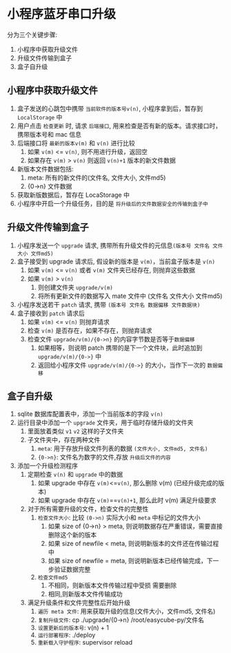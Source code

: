 # 小程序蓝牙串口升级

分为三个关键步骤:

1. 小程序中获取升级文件
2. 升级文件传输到盒子
3. 盒子自升级

##  小程序中获取升级文件

1. 盒子发送的心跳包中携带 `当前软件的版本号v(n)`, 小程序拿到后，暂存到 `LocalStorage` 中
2. 用户点击 `检查更新` 时, 请求 `后端接口`, 用来检查是否有新的版本。请求接口时，携带版本号和 mac 信息
3. 后端接口将 `最新的版本v(m)` 和 `v(n)` 进行比较
    1. 如果 `v(m)` <= `v(n)`, 则不用进行升级，返回空
    2. 如果存在 `v(m)` > `v(n)` 则返回 `v(n)+1` 版本的新文件数据
4. 新版本文件数据包括:
    1. meta: 所有的新文件的(文件名, 文件大小, 文件md5)
    2. {0->n} 文件数据
5. 获取新版数据后，暂存在 LocaStorage 中
6. 小程序中开启一个升级任务，目的是 `将升级后的文件数据安全的传输到盒子中`

## 升级文件传输到盒子

1. 小程序发送一个 `upgrade` 请求, 携带所有升级文件的元信息`(版本号 文件名 文件大小 文件md5)`
2. 盒子接受到 upgrade 请求后, 假设新的版本是 `v(m)`，当前盒子版本是 `v(n)`
   1. 如果 `v(m)` <= `v(n)` 或者 `v(m)` 文件夹已经存在, 则抛弃这些数据
   2. 如果 `v(m)` > `v(n)`
        1. 则创建文件夹 `upgrade/v(m)`
        2. 将所有更新文件的数据写入 mate 文件中 (文件名 文件大小 文件md5)
3. 小程序发送若干 `patch` 请求, 携带 `(版本号 文件名 数据偏移 文件数据块)`
4. 盒子接收到 `patch` 请求后
   1. 如果 `v(m)` <= `v(n)` 则抛弃请求
   2. 检查 `v(m)` 是否存在，如果不存在，则抛弃请求
   3. 检查文件 `upgrade/v(m)/{0->n}` 的内容字节数是否等于`数据偏移`
        1. 如果相等，则说明 patch 携带的是下一个文件块，此时追加到 `upgrade/v(m)/{0->}` 中
        2. 返回给小程序文件 `upgrade/v(m)/{0->}` 的大小，当作下一次的 `数据偏移`

## 盒子自升级

1. sqlite 数据库配置表中，添加一个当前版本的字段 `v(n)`
2. 运行目录中添加一个 `upgrade` 文件夹，用于临时存储升级的文件夹
   1. 里面放着类似 `v1` `v2` 这样的子文件夹
   2. 子文件夹中，存在两种文件
        1. `meta`: 用于存放升级文件列表的数据  `(文件大小, 文件md5, 文件名)`
        2. `{0->n}`: 文件名为数字的文件,存放 `升级后文件的内容`
3. 添加一个升级检测程序
    1. 定期检查 `v(n)` 和 `upgrade` 中的数据
        1. 如果 upgrade 中存在 `v(m)`<=`v(n)`, 那么删除 v(m) (已经升级完成的版本)
        2. 如果 upgrade 中存在 `v(m)`==`v(n)+1`, 那么此时 v(m) 满足升级要求
    2. 对于所有需要升级的文件，检查文件的完整性
        1. `检查文件大小`: 比较 `(0->n)` 实际大小和 `meta` 中标记的文件大小
            1. 如果 size of {0->n} > meta, 则说明数据存在严重错误，需要直接删除这个新的版本
            2. 如果 size of newfile < meta, 则说明新版本的文件还在传输过程中
            3. 如果 size of newfile = meta, 则说明新版本已经传输完成，下一步验证数据完整
        2. `检查文件md5`
            1. 不相同，则新版本文件传输过程中受损 需要删除
            2. 相同,则新版本文件传输成功
    3. 满足升级条件和文件完整性后开始升级
        1. `遍历 meta 文件`: 用来获取升级的信息(文件大小，文件md5, 文件名)
        2. `复制升级文件`: cp ./upgrade/{0->n} /root/easycube-py/文件名
        3. `设置更新后的版本号`: v(n) + 1
        4. `运行部署程序`: ./deploy
        5. `重新载入守护程序`: supervisor reload

